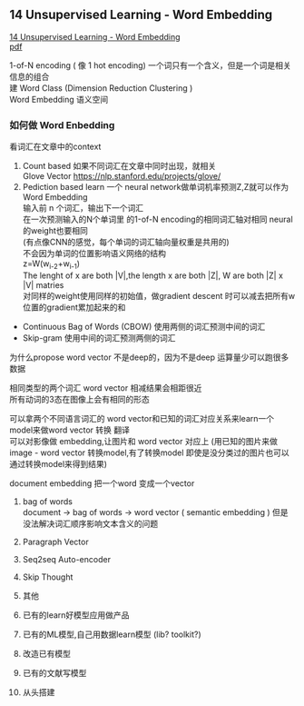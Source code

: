 ## 14 Unsupervised Learning - Word Embedding

[14 Unsupervised Learning - Word Embedding](https://www.youtube.com/watch?v=X7PH3NuYW0Q&list=PLJV_el3uVTsPy9oCRY30oBPNLCo89yu49&index=24)  
[pdf](http://speech.ee.ntu.edu.tw/~tlkagk/courses/ML_2017/Lecture/word2vec%20(v2).pdf)  


1-of-N encoding ( 像 1 hot encoding) 一个词只有一个含义，但是一个词是相关信息的组合  
建 Word Class (Dimension Reduction Clustering )  
Word Embedding 语义空间

### 如何做 Word Enbedding
看词汇在文章中的context

1. Count based 如果不同词汇在文章中同时出现，就相关  
    Glove Vector https://nlp.stanford.edu/projects/glove/
2. Pediction based learn 一个 neural network做单词机率预测Z,Z就可以作为Word Embedding  
    输入前 n 个词汇，输出下一个词汇  
    在一次预测输入的N个单词里 的1-of-N encoding的相同词汇轴对相同 neural 的weight也要相同  
    (有点像CNN的感觉，每个单词的词汇轴向量权重是共用的)  
    不会因为单词的位置影响语义网络的结构  
    z=W(w<sub>i-2</sub>+w<sub>i-1</sub>)  
    The lenght of x are both |V|,the length x are both |Z|, W are both |Z| x |V| matries  
    对同样的weight使用同样的初始值，做gradient descent 时可以减去把所有w位置的gradient累加起来的和


- Continuous Bag of Words (CBOW) 使用两侧的词汇预测中间的词汇
- Skip-gram 使用中间的词汇预测两侧的词汇


为什么propose word vector 不是deep的，因为不是deep 运算量少可以跑很多数据

相同类型的两个词汇 word vector 相减结果会相距很近  
所有动词的3态在图像上会有相同的形态

可以拿两个不同语言词汇的 word vector和已知的词汇对应关系来learn一个model来做word vector 转换 翻译  
可以对影像做 embedding,让图片和 word vector 对应上 (用已知的图片来做 image - word vector 转换model,有了转换model 即使是没分类过的图片也可以通过转换model来得到结果)

document embedding 把一个word 变成一个vector  
1. bag of words  
    document -> bag of words -> word vector ( semantic embedding ) 但是没法解决词汇顺序影响文本含义的问题
2. Paragraph Vector
3. Seq2seq Auto-encoder
4. Skip Thought
5. 其他  


1. 已有的learn好模型应用做产品
2. 已有的ML模型,自己用数据learn模型 (lib? toolkit?)
3. 改造已有模型
4. 已有的文献写模型
5. 从头搭建


